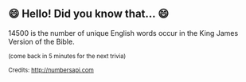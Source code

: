 ## :smile: Hello! Did you know that... :smile:
14500 is the number of unique English words occur in the King James Version of the Bible.

<sup>(come back in 5 minutes for the next trivia)</sup>


<sup>Credits: http://numbersapi.com</sup>

